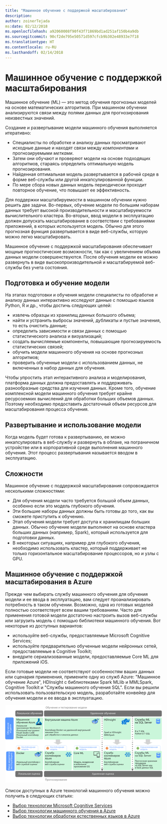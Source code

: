 ```yaml
---
title: "Машинное обучение с поддержкой масштабирования"
description: 
author: zoinerTejada
ms:date: 02/12/2018
ms.openlocfilehash: a92060008f90f43f71869bd1ad251af150b4a9db
ms.sourcegitcommit: 90cf2de795e50571d597cfcb9b302e48933e7f18
ms.translationtype: HT
ms.contentlocale: ru-RU
ms.lasthandoff: 02/14/2018
---
```

# <a name="machine-learning-at-scale"></a>Машинное обучение с поддержкой масштабирования

Машинное обучение (ML) — это метод обучения прогнозных моделей на основе математических алгоритмов. При машинном обучении анализируются связи между полями данных для прогнозирования неизвестных значений.

Создание и развертывание модели машинного обучения выполняется итеративно:

* Специалисты по обработке и анализу данных просматривают исходные данные и находят связи между *компонентами* и прогнозируемыми *метками*.
* Затем они обучают и проверяют модели на основе подходящих алгоритмов, стараясь определить оптимальную модель прогнозирования.
* Найденная оптимальная модель развертывается в рабочей среде в форме веб-службы или другой инкапсулированной функции.
* По мере сбора новых данных модель периодически проходит повторное обучение, что повышает ее эффективность.

Для поддержки масштабируемости в машинном обучении нужно решить две задачи. Во-первых, обучение модели по большим наборам данных требует высокой производительности и масштабируемости вычислительного кластера. Во-вторых, ввод модели в эксплуатацию должен допускать масштабирование в соответствии с требованиями приложений, в которых используется модель. Обычно для этого прогнозная функция развертывается в виде веб-службы, которую можно легко масштабировать.

Машинное обучение с поддержкой масштабирования обеспечивает мощные прогностические возможности, так как с увеличением объема данных модели совершенствуются. После обучения модели ее можно развернуть в виде высокопроизводительной и масштабируемой веб-службы без учета состояния. 

## <a name="model-preparation-and-training"></a>Подготовка и обучение модели

На этапах подготовки и обучения модели специалисты по обработке и анализу данных интерактивно исследуют данные с помощью языков Python, R и др., чтобы достичь следующих целей:

* извлечь образцы из хранилищ данных большого объема;
* найти и устранить выбросы значений, дубликаты и пустые значения, то есть очистить данные;
* определить зависимости и связи данных с помощью статистического анализа и визуализаций;
* создать вычисляемые компоненты, повышающие прогнозируемость статистических связей;
* обучить модели машинного обучения на основе прогнозных алгоритмов;
* проверить обученные модели с использованием данных, не включенных в набор данных для обучения.

Чтобы упростить этап интерактивного анализа и моделирования, платформа данных должна предоставлять и поддерживать разнообразные средства для изучения данных. Кроме того, обучение комплексной модели машинного обучения требует крайне ресурсоемких вычислений для обработки больших объемов данных. Поэтому необходимо предоставить достаточный объем ресурсов для масштабирования процесса обучения.

## <a name="model-deployment-and-consumption"></a>Развертывание и использование модели

Когда модель будет готова к развертыванию, ее можно инкапсулировать в веб-службу и развернуть в облаке, на пограничном устройстве или в корпоративной среде выполнения машинного обучения. Этот процесс развертывания называется вводом в эксплуатацию.

## <a name="challenges"></a>Сложности

Машинное обучение с поддержкой масштабирования сопровождается несколькими сложностями:

- Для обучения модели часто требуется большой объем данных, особенно если это модель глубокого обучения.
- Эти большие наборы данных должны быть готовы до того, как вы сможете приступить к обучению.
- Этап обучения модели требует доступа к хранилищам больших данных. Обычно обучение модели выполняют на основе кластера больших данных (например, Spark), который используется для подготовки данных. 
- В некоторых ситуациях, например для глубокого обучения, необходимо использовать кластер, который поддерживает не только горизонтальное масштабирование процессоров, но и узлы с GPU.

## <a name="machine-learning-at-scale-in-azure"></a>Машинное обучение с поддержкой масштабирования в Azure

Прежде чем выбирать службу машинного обучения для обучения модели и ее ввода в эксплуатацию, вам следует проанализировать потребность в таком обучении. Возможно, одна из готовых моделей полностью соответствует всем вашим требованиям. Часто для применения готовой модели достаточно настроить вызов веб-службы или загрузить модель с помощью библиотеки машинного обучения. Вот некоторые из доступных вариантов: 

- используйте веб-службы, предоставляемые Microsoft Cognitive Services;
- используйте предварительно обученные модели нейронных сетей, предоставляемые в Cognitive Toolkit;
- внедрите сериализованные модели, предоставляемые Core ML для приложений iOS. 

Если готовые модели не соответствуют особенностям ваших данных или сценария применения, примените одну из служб Azure: "Машинное обучение Azure", HDInsight с библиотеками Spark MLlib и MMLSpark, Cognitive Toolkit и "Службы машинного обучения SQL". Если вы решили использовать пользовательскую модель, разработайте конвейер для обучения модели и ее ввода в эксплуатацию. 

![Параметры модели в Azure](./images/machine-learning-model-training-and-deployment.png)

Список доступных в Azure технологий машинного обучения можно получить в следующих статьях:

- [Выбор технологии Microsoft Cognitive Services](../technology-choices/cognitive-services.md)
- [Выбор технологии машинного обучения в Azure](../technology-choices/data-science-and-machine-learning.md)
- [Выбор технологии обработки естественных языков в Azure](../technology-choices/natural-language-processing.md)

